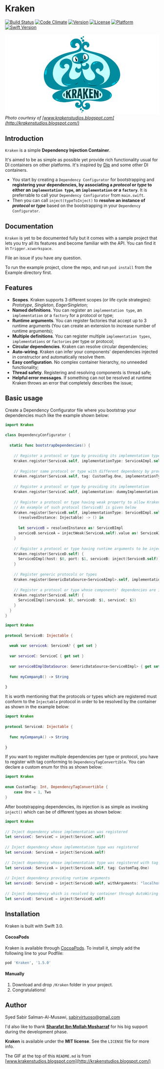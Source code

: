 # Kraken

[![Build Status](https://travis-ci.org/sabirvirtuoso/Kraken.svg?branch=master)](https://travis-ci.org/sabirvirtuoso/Kraken)
[![Code Climate](https://codeclimate.com/github/sabirvirtuoso/Kraken/badges/gpa.svg)](https://codeclimate.com/github/sabirvirtuoso/Kraken)
[![Version](https://img.shields.io/cocoapods/v/Kraken.svg?style=flat)](http://cocoapods.org/pods/Kraken)
[![License](https://img.shields.io/cocoapods/l/Kraken.svg?style=flat)](http://cocoapods.org/pods/Kraken)
[![Platform](https://img.shields.io/cocoapods/p/Kraken.svg?style=flat)](http://cocoapods.org/pods/Kraken)
[![Swift Version](https://img.shields.io/badge/Swift-3.0-F16D39.svg?style=flat)](https://developer.apple.com/swift)

![Kraken GIF](Kraken.gif)
_Photo courtesy of [www.krakenstudios.blogspot.com](http://krakenstudios.blogspot.com/)_

## Introduction

`Kraken` is a simple **Dependency Injection Container**.

It's aimed to be as simple as possible yet provide rich functionality usual for DI containers on other platforms. It's inspired by [Dip](https://github.com/AliSoftware/Dip) and some other DI containers.

* You start by creating a `Dependency Configurator` for bootstrapping and **registering your dependencies, by associating a _protocol_ or _type_ to either an `implementation type`, an `implementation` or a `factory`**. It is preferrable to call your `Dependency Configurator` from `main.swift`.
* Then you can call `inject(typeToInject)` to **resolve an instance of _protocol_ or _type_** based on the bootstrapping in your `Dependency Configurator`.

## Documentation

`Kraken` is yet to be documented fully but it comes with a sample project that lets you try all its features and become familiar with the API. You can find it in `Trigger.xcworkspace`.

File an issue if you have any question.

To run the example project, clone the repo, and run `pod install` from the Example directory first.

## Features

- **Scopes**. Kraken supports 3 different scopes (or life cycle strategies): _Prototype_, _Singleton_, _EagerSingleton_;
- **Named definitions**. You can register an `implementation type`, an `implementation` or a `factory` for a protocol or type;
- **Runtime arguments**. You can register factories that accept up to 3 runtime arguments (You can create an extension to increase number of runtime arguments);
- **Multiple definitions**. You can register multiple `implementation types`, `implementations` or `factories` per type or protocol;
- **Circular dependencies**. Kraken can resolve circular dependencies;
- **Auto-wiring**. Kraken can infer your components' dependencies injected in constructor and automatically resolve them.
- **Easy configuration**. No complex container hierarchy, no unneeded functionality;
- **Thread safety**. Registering and resolving components is thread safe;
- **Helpful error messages**. If something can not be resolved at runtime Kraken throws an error that completely describes the issue;

## Basic usage

Create a Dependency Configurator file where you bootstrap your dependencies much like the example shown below:

```swift
import Kraken

class DependencyConfigurator {

  static func bootstrapDependencies() {

    // Register a protocol or type by providing its implementation type
    Kraken.register(ServiceA.self, implementationType: ServiceAImpl.self, scope: .singleton)

    // Register same protocol or type with different dependency by providing tag that can be either Int, String or Custom Type conforming to DependencyTagConvertible
    Kraken.register(ServiceA.self, tag: CustomTag.One, implementationType: CustomFactory.self, scope: .singleton)

    // Register a protocol or type by providing its implementation
    Kraken.register(ServiceC.self, implementation: dummyImplementation, scope: .singleton)

    // Register a protocol or type having weak property to allow Kraken to handle circular dependencies
    // An example of such protocol (ServiceB) is given below
    Kraken.register(ServiceB.self, implementationType: ServiceBImpl.self, scope: .singleton) {
      (resolvedInstance: Injectable) -> () in

      let serviceB = resolvedInstance as! ServiceBImpl
      serviceB.serviceA = injectWeak(ServiceA.self).value as! ServiceAImpl
    }

    // Register a protocol or type having runtime arguments to be injected in constructor
    Kraken.register(ServiceD.self) {
      ServiceDImpl(host: $0, port: $1, serviceB: inject(ServiceB.self)) as ServiceD
    }

    // Register generic protocols or types
    Kraken.register(GenericDataSource<ServiceAImpl>.self, implementationType: ServiceAImplDataSource.self, scope: .eagerSingleton)

    // Register a protocol or type whose components' dependencies are injected automatically by container
    Kraken.register(ServiceE.self) {
      ServiceEImpl(serviceA: $0, serviceB: $1, serviceC: $2)
    }
  }
}

```

```swift
import Kraken

protocol ServiceB: Injectable {

  weak var serviceA: ServiceA? { get set }

  var serviceC: ServiceC { get set }

  var serviceBImplDataSource: GenericDataSource<ServiceBImpl> { get set }

  func myCompanyB() -> String

}

```

It is worth mentioning that the protocols or types which are registered must conform to the `Injectable` protocol in order to be resolved by the container as shown in the example below:

```swift
import Kraken

protocol ServiceA: Injectable {

  func myCompanyA() -> String

}

```

If you want to register multiple dependencies per type or protocol, you have to register with tag conforming to `DependencyTagConvertible`. You can declare a custom enum for this as shown below:

```swift
import Kraken

enum CustomTag: Int, DependencyTagConvertible {
    case One = 1, Two
}

```

After bootstrapping dependencies, its injection is as simple as invoking `inject()` which can be of different types as shown below:

```swift
import Kraken

// Inject dependency whose implementation was registered
let serviceC: ServiceC = inject(ServiceC.self)

// Inject dependency whose implementation type was registered
let serviceA: ServiceA = inject(ServiceA.self)

// Inject dependency whose implementation type was registered with tag
let serviceA: ServiceA = inject(ServiceA.self, tag: CustomTag.One)

// Inject dependency providing runtime arguments
let serviceD: ServiceD = inject(ServiceD.self, withArguments: "localhost", 8080)

// Inject dependency which is resolved by container through AutoWiring
let serviceE: ServiceE = inject(ServiceE.self)

```

## Installation

Kraken is built with Swift 3.0.

#### CocoaPods

Kraken is available through [CocoaPods](http://cocoapods.org). To install
it, simply add the following line to your Podfile:

```ruby
pod 'Kraken', '1.5.0'
```

#### Manually
1. Download and drop ```/Kraken``` folder in your project.
2. Congratulations!

## Author

Syed Sabir Salman-Al-Musawi, sabirvirtuoso@gmail.com

I'd also like to thank [**Sharafat Ibn Mollah Mosharraf**](sharafat_8271@yahoo.co.uk) for his big support during the development phase.

**Kraken** is available under the **MIT license**. See the `LICENSE` file for more info.

The GIF at the top of this `README.md` is from [www.krakenstudios.blogspot.com](http://krakenstudios.blogspot.com/)
